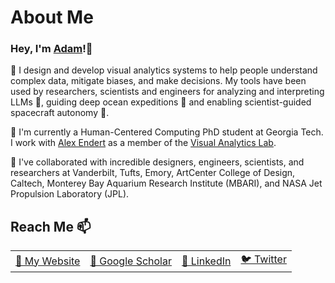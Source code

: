 # About Me

### Hey, I'm [Adam](https://adamcoscia.github.io/)!👋 

👀 I design and develop visual analytics systems to help people understand complex data, mitigate biases, and make decisions. My tools have been used by researchers, scientists and engineers for analyzing and interpreting LLMs 🤖, guiding deep ocean expeditions 🌊 and enabling scientist-guided spacecraft autonomy 🚀.

🌱 I'm currently a Human-Centered Computing PhD student at Georgia Tech. I work with [Alex Endert](https://va.gatech.edu/endert/) as a member of the [Visual Analytics Lab](https://gtvalab.github.io/).

💞️ I've collaborated with incredible designers, engineers, scientists, and researchers at Vanderbilt, Tufts, Emory, ArtCenter College of Design, Caltech, Monterey Bay Aquarium Research Institute (MBARI), and NASA Jet Propulsion Laboratory (JPL). 

## Reach Me 📫

<table>
  <tr>
    <td><a href="https://adamcoscia.com" target="_blank">🪪 My Website</a></td>
    <td><a href="https://scholar.google.com/citations?hl=en&user=diVuti8AAAAJ" target="_blank">📜 Google Scholar</a></td>
    <td><a href="https://www.linkedin.com/in/adam-coscia/" target="_blank">🤝 LinkedIn</a></td>
    <td><a href="https://twitter.com/AdamCoscia" target="_blank">🐦 Twitter</a></td>
  </tr>
</table>
